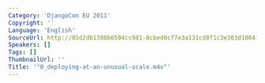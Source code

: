 ```yaml
---
Category: 'DjangoCon EU 2011'
Copyright: ''
Language: 'English'
SourceUrl: http://05d2db1380b6504cc981-8cbed8cf7e3a131cd8f1c3e383d10041.r93.cf2.rackcdn.com/djangocon-eu-2011/0_deploying-at-an-unusual-scale.m4v
Speakers: []
Tags: []
ThumbnailUrl: ''
Title: '"0_deploying-at-an-unusual-scale.m4v"'
---
```


